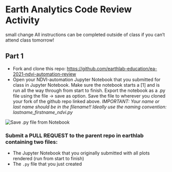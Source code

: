 # Earth  Analytics Code Review Activity
small change
All instructions can be completed outside of class if you can’t attend class tomorrow!
## Part 1

* Fork and clone this repo: https://github.com/earthlab-education/ea-2021-ndvi-automation-review 
* Open your NDVI-automation Jupyter Notebook that you submitted for class in Jupyter Notebook. Make sure the notebook starts a [1] and is run all the way through from start to  finish. Export the notebook as a .py file using the file → save as option. Save the file to wherever you cloned your fork of the github repo linked above. *IMPORTANT: Your  name or last name should be in the filename!! Ideally use the naming convention: lastname_firstname_ndvi.py*

![Save .py file from Notebook](save-notebook-py-file.gif "Save py file")

### Submit a PULL REQUEST to the parent repo in earthlab containing two files:

* The Jupyter Notebook that you originally submitted with all plots rendered (run from start to finish)
* The `.py` file that you just created

